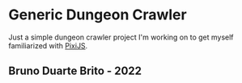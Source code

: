 # Generic Dungeon Crawler

Just a simple dungeon crawler project I'm working on to get myself familiarized with [PixiJS](https://pixijs.com/).

## Bruno Duarte Brito - 2022
